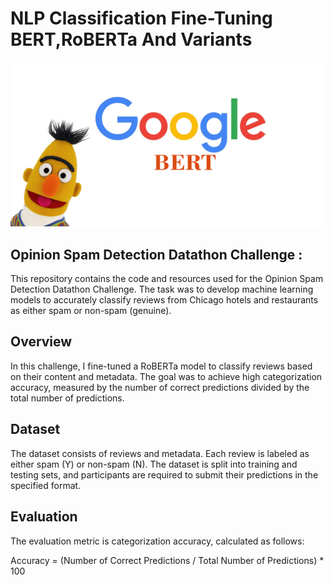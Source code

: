 # NLP Classification Fine-Tuning BERT,RoBERTa And Variants


![](image/bert.jpg)


##  Opinion Spam Detection Datathon Challenge : 

This repository contains the code and resources used for the Opinion Spam Detection Datathon Challenge. The task was to develop machine learning models to accurately classify reviews from Chicago hotels and restaurants as either spam or non-spam (genuine).

## Overview
In this challenge, I fine-tuned a RoBERTa model to classify reviews based on their content and metadata. The goal was to achieve high categorization accuracy, measured by the number of correct predictions divided by the total number of predictions.

## Dataset
The dataset consists of reviews and metadata. Each review is labeled as either spam (Y) or non-spam (N). The dataset is split into training and testing sets, and participants are required to submit their predictions in the specified format.

## Evaluation
The evaluation metric is categorization accuracy, calculated as follows:

Accuracy = (Number of Correct Predictions / Total Number of Predictions) * 100
